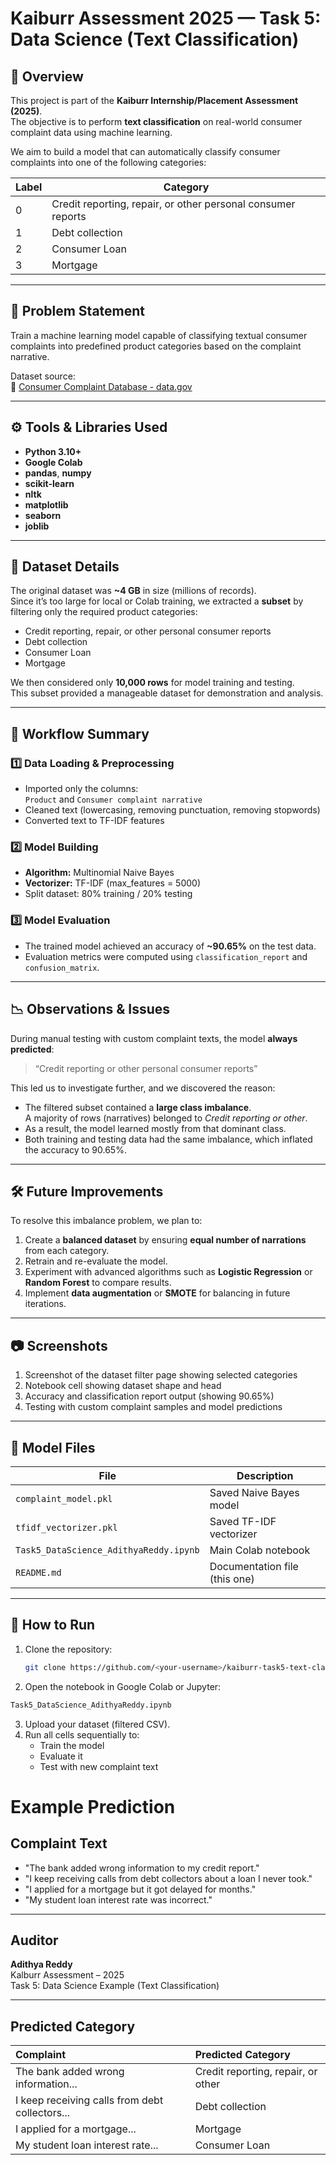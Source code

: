 # Kaiburr Assessment 2025 — Task 5: Data Science (Text Classification)

## 📘 Overview
This project is part of the **Kaiburr Internship/Placement Assessment (2025)**.  
The objective is to perform **text classification** on real-world consumer complaint data using machine learning.

We aim to build a model that can automatically classify consumer complaints into one of the following categories:

| Label | Category |
|--------|-----------|
| 0 | Credit reporting, repair, or other personal consumer reports |
| 1 | Debt collection |
| 2 | Consumer Loan |
| 3 | Mortgage |

---

## 🧠 Problem Statement
Train a machine learning model capable of classifying textual consumer complaints into predefined product categories based on the complaint narrative.

Dataset source:  
🔗 [Consumer Complaint Database - data.gov](https://catalog.data.gov/dataset/consumer-complaint-database)

---

## ⚙️ Tools & Libraries Used
- **Python 3.10+**
- **Google Colab**
- **pandas**, **numpy**
- **scikit-learn**
- **nltk**
- **matplotlib**
- **seaborn**
- **joblib**

---

## 🧩 Dataset Details
The original dataset was **~4 GB** in size (millions of records).  
Since it’s too large for local or Colab training, we extracted a **subset** by filtering only the required product categories:

- Credit reporting, repair, or other personal consumer reports  
- Debt collection  
- Consumer Loan  
- Mortgage  

We then considered only **10,000 rows** for model training and testing.  
This subset provided a manageable dataset for demonstration and analysis.

---

## 🧪 Workflow Summary

### 1️⃣ Data Loading & Preprocessing
- Imported only the columns:  
  `Product` and `Consumer complaint narrative`
- Cleaned text (lowercasing, removing punctuation, removing stopwords)
- Converted text to TF-IDF features

### 2️⃣ Model Building
- **Algorithm:** Multinomial Naive Bayes  
- **Vectorizer:** TF-IDF (max_features = 5000)
- Split dataset: 80% training / 20% testing

### 3️⃣ Model Evaluation
- The trained model achieved an accuracy of **~90.65%** on the test data.
- Evaluation metrics were computed using `classification_report` and `confusion_matrix`.

---

## 📉 Observations & Issues
During manual testing with custom complaint texts, the model **always predicted**:
> “Credit reporting or other personal consumer reports”

This led us to investigate further, and we discovered the reason:

- The filtered subset contained a **large class imbalance**.  
  A majority of rows (narratives) belonged to *Credit reporting or other*.
- As a result, the model learned mostly from that dominant class.
- Both training and testing data had the same imbalance, which inflated the accuracy to 90.65%.

---

## 🛠️ Future Improvements
To resolve this imbalance problem, we plan to:
1. Create a **balanced dataset** by ensuring **equal number of narrations** from each category.  
2. Retrain and re-evaluate the model.  
3. Experiment with advanced algorithms such as **Logistic Regression** or **Random Forest** to compare results.  
4. Implement **data augmentation** or **SMOTE** for balancing in future iterations.

---

## 📷 Screenshots
1. Screenshot of the dataset filter page showing selected categories  
2. Notebook cell showing dataset shape and head  
3. Accuracy and classification report output (showing 90.65%)  
4. Testing with custom complaint samples and model predictions  

---

## 💾 Model Files
| File | Description |
|------|--------------|
| `complaint_model.pkl` | Saved Naive Bayes model |
| `tfidf_vectorizer.pkl` | Saved TF-IDF vectorizer |
| `Task5_DataScience_AdithyaReddy.ipynb` | Main Colab notebook |
| `README.md` | Documentation file (this one) |

---

## 🚀 How to Run
1. Clone the repository:
   ```bash
   git clone https://github.com/<your-username>/kaiburr-task5-text-classification.git
   ```
2. Open the notebook in Google Colab or Jupyter:
  ```bash
  Task5_DataScience_AdithyaReddy.ipynb
  ```
3. Upload your dataset (filtered CSV).
4. Run all cells sequentially to:
    * Train the model
    * Evaluate it
    * Test with new complaint text
# Example Prediction

## Complaint Text
*   "The bank added wrong information to my credit report."
*   "I keep receiving calls from debt collectors about a loan I never took."
*   "I applied for a mortgage but it got delayed for months."
*   "My student loan interest rate was incorrect."

---

## Auditor
**Adithya Reddy**  
Kalburr Assessment – 2025  
Task 5: Data Science Example (Text Classification)

---

## Predicted Category
| Complaint | Predicted Category |
| :--- | :--- |
| The bank added wrong information... | Credit reporting, repair, or other |
| I keep receiving calls from debt collectors... | Debt collection |
| I applied for a mortgage... | Mortgage |
| My student loan interest rate... | Consumer Loan |
